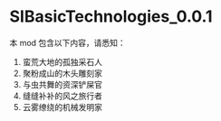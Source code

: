 # SIBasicTechnologies_0.0.1
本 mod 包含以下内容，请悉知：
1. 蛮荒大地的孤独采石人
2. 聚粉成山的木头雕刻家
3. 与虫共舞的资深铲屎官
4. 缝缝补补的风之旅行者
5. 云雾缭绕的机械发明家
